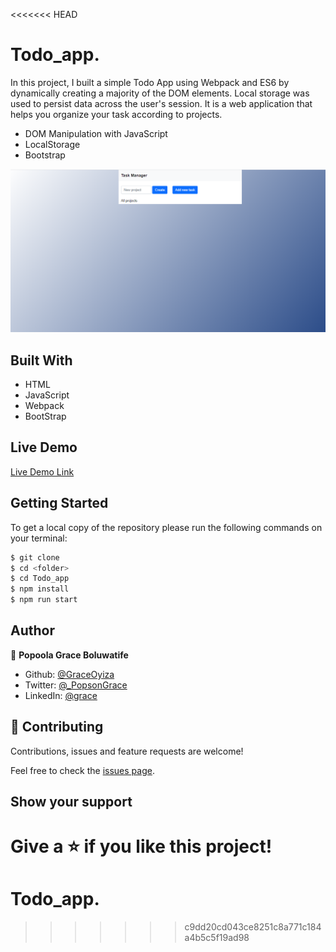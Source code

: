 <<<<<<< HEAD
# Todo_app.

In this project, I built a simple Todo App using Webpack and ES6 by dynamically creating a majority of the DOM elements. Local storage was used to persist data across the user's session. It is a web application that helps you organize your task according to projects. 

- DOM Manipulation with JavaScript
- LocalStorage
- Bootstrap

![screenshot](./todo.png)

## Built With

- HTML
- JavaScript
- Webpack
- BootStrap

## Live Demo

[Live Demo Link](https://jovial-lichterman-4432e1.netlify.app/)

## Getting Started

To get a local copy of the repository please run the following commands on your terminal:

```bash
$ git clone
$ cd <folder>
$ cd Todo_app
$ npm install
$ npm run start
```

## Author

👤 **Popoola Grace Boluwatife**

- Github: [@GraceOyiza](https://github.com/GraceOyiza)
- Twitter: [@\_PopsonGrace](https://twitter.com/_PopsonGrace)
- LinkedIn: [@grace](https://www.linkedin.com/in/grace-popoola)

## 🤝 Contributing

Contributions, issues and feature requests are welcome!

Feel free to check the [issues page](https://github.com/GraceOyiza/Todo_app/issues).

## Show your support

Give a ⭐️ if you like this project!
=======
# Todo_app.
>>>>>>> c9dd20cd043ce8251c8a771c184a4b5c5f19ad98
